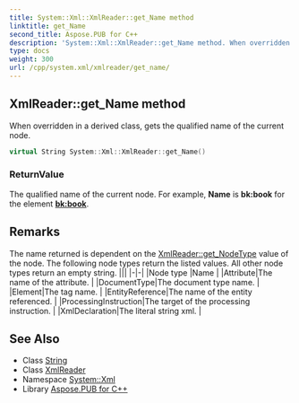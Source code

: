 ```yaml
---
title: System::Xml::XmlReader::get_Name method
linktitle: get_Name
second_title: Aspose.PUB for C++
description: 'System::Xml::XmlReader::get_Name method. When overridden in a derived class, gets the qualified name of the current node in C++.'
type: docs
weight: 300
url: /cpp/system.xml/xmlreader/get_name/
---
```

## XmlReader::get_Name method


When overridden in a derived class, gets the qualified name of the current node.

```cpp
virtual String System::Xml::XmlReader::get_Name()
```


### ReturnValue

The qualified name of the current node. For example, **Name** is **bk:book** for the element **<bk:book>**.
## Remarks



The name returned is dependent on the [XmlReader::get_NodeType](../get_nodetype/) value of the node. The following node types return the listed values. All other node types return an empty string. |||
|-|-|
|Node type |Name |
|Attribute|The name of the attribute. |
|DocumentType|The document type name. |
|Element|The tag name. |
|EntityReference|The name of the entity referenced. |
|ProcessingInstruction|The target of the processing instruction. |
|XmlDeclaration|The literal string xml. |

## See Also

* Class [String](../../../system/string/)
* Class [XmlReader](../)
* Namespace [System::Xml](../../)
* Library [Aspose.PUB for C++](../../../)
